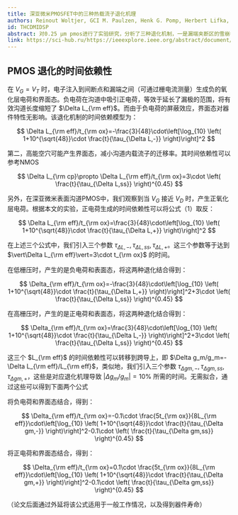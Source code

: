 ```yaml
---
title: 深亚微米PMOSFET中的三种热载流子退化机理
authors: Reinout Woltjer, GCI M. Paulzen, Henk G. Pomp, Herbert Lifka, and Pierre H. Woerlee
id: THCDMIDSP
abstract: 对0.25 μm pmos进行了实验研究，分析了三种退化机制，一是漏端夹断区的雪崩电子注入到栅氧层后导致有效沟道长度减小；二是空穴诱导的界面态导致跨导降低；三是空穴注入到栅氧层。文中采用的实验方法是电荷泵和测量IV特性。
link: https://sci-hub.ru/https://ieeexplore.ieee.org/abstract/document/370028/
---
```


## PMOS 退化的时间依赖性

在 $V_G=V_T$ 时，电子注入到间断点和漏端之间（可通过栅电流测量）生成负的氧化层电荷和界面态。负电荷在沟道中吸引正电荷，等效于延长了漏极的范围，将有效沟道长度缩短了 $\Delta L_{\rm eff}$。而由于负电荷的屏蔽效应，界面态对器件特性无影响。该退化机制的时间依赖模型为：

$$
\Delta L_{\rm eff}/t_{\rm ox}=-\frac{3}{48}\cdot\left[\log_{10} \left( 1+10^{\sqrt{48}}\cdot \frac{t}{\tau_{\Delta L,-}} \right)\right]^2
$$

第二，高能空穴可能产生界面态，减小沟道内载流子的迁移率。其时间依赖性可以参考NMOS

$$
\Delta L_{\rm cp}\propto \Delta L_{\rm eff}/t_{\rm ox}=3\cdot \left( \frac{t}{\tau_{\Delta L,ss}} \right)^{0.45}
$$

另外，在深亚微米表面沟道PMOS中，我们观察到当 $V_G$ 接近 $V_D$ 时，产生正氧化层电荷。根据本文的实验，正电荷生成的时间依赖性可以将公式（1）取反：

$$
\Delta L_{\rm eff}/t_{\rm ox}=\frac{3}{48}\cdot\left[\log_{10} \left( 1+10^{\sqrt{48}}\cdot \frac{t}{\tau_{\Delta L,+}} \right)\right]^2
$$

在上述三个公式中，我们引入三个参数 $\tau_{\Delta L,-},\tau_{\Delta L,ss},\tau_{\Delta L,+}$。这三个参数等于达到 $\vert\Delta L_{\rm eff}\vert=3\cdot t_{\rm ox}$ 的时间。

在低栅压时，产生的是负电荷和表面态，将这两种退化结合得到：

$$
\Delta_{\rm eff}/t_{\rm ox}=-\frac{3}{48}\cdot\left[\log_{10} \left( 1+10^{\sqrt{48}}\cdot \frac{t}{\tau_{\Delta L,+}} \right)\right]^2+3\cdot \left( \frac{t}{\tau_{\Delta L,ss}} \right)^{0.45}
$$

在高栅压时，产生的是正电荷和表面态，将这两种退化结合得到：

$$
\Delta_{\rm eff}/t_{\rm ox}=\frac{3}{48}\cdot\left[\log_{10} \left( 1+10^{\sqrt{48}}\cdot \frac{t}{\tau_{\Delta L,-}} \right)\right]^2+3\cdot \left( \frac{t}{\tau_{\Delta L,ss}} \right)^{0.45}
$$

这三个 $L_{\rm eff}$ 的时间依赖性可以转移到跨导上，即 $\Delta g_m/g_m=-\Delta  L_{\rm eff}/L_{\rm eff}$，类似地，我们引入三个参数 $\tau_{\Delta gm,-},\tau_{\Delta gm,ss},\tau_{\Delta gm,+}$，这些是对应退化机理导致 $\vert \Delta g_m/g_m\vert=10\%$ 所需的时间。无需拟合，通过这些可以得到下面两个公式

将负电荷和界面态结合，得到：

$$
\Delta_{\rm eff}/t_{\rm ox}=-0.1\cdot \frac{5t_{\rm ox}}{8L_{\rm eff}}\cdot\left[\log_{10} \left( 1+10^{\sqrt{48}}\cdot \frac{t}{\tau_{\Delta gm,-}} \right)\right]^2-0.1\cdot \left( \frac{t}{\tau_{\Delta gm,ss}} \right)^{0.45}
$$

将正电荷和界面态结合，得到：

$$
\Delta_{\rm eff}/t_{\rm ox}=0.1\cdot \frac{5t_{\rm ox}}{8L_{\rm eff}}\cdot\left[\log_{10} \left( 1+10^{\sqrt{48}}\cdot \frac{t}{\tau_{\Delta gm,+}} \right)\right]^2-0.1\cdot \left( \frac{t}{\tau_{\Delta gm,ss}} \right)^{0.45}
$$

（论文后面通过外延将该公式适用于一般工作情况，以及得到器件寿命）